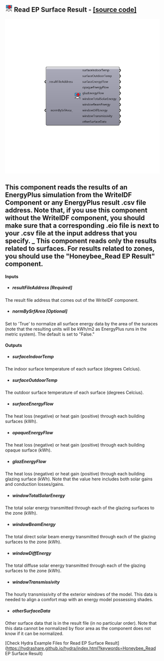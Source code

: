 ## ![](../../images/icons/Read_EP_Surface_Result.png) Read EP Surface Result - [[source code]](https://github.com/mostaphaRoudsari/honeybee/tree/master/src/Honeybee_Read%20EP%20Surface%20Result.py)

![](../../images/components/Read_EP_Surface_Result.png)

This component reads the results of an EnergyPlus simulation from the WriteIDF Component or any EnergyPlus result .csv file address.  Note that, if you use this component without the WriteIDF component, you should make sure that a corresponding .eio file is next to your .csv file at the input address that you specify.
 _
 This component reads only the results related to surfaces.  For results related to zones, you should use the "Honeybee_Read EP Result" component.
 -
 

#### Inputs
* ##### resultFileAddress [Required]
The result file address that comes out of the WriteIDF component.
* ##### normBySrfArea [Optional]
Set to 'True' to normalize all surface energy data by the area of the suraces (note that the resulting units will be kWh/m2 as EnergyPlus runs in the metric system).  The default is set to "False."

#### Outputs
* ##### surfaceIndoorTemp
The indoor surface temperature of each surface (degrees Celcius).
* ##### surfaceOutdoorTemp
The outdoor surface temperature of each surface (degrees Celcius).
* ##### surfaceEnergyFlow
The heat loss (negative) or heat gain (positive) through each building surfaces (kWh).
* ##### opaqueEnergyFlow
The heat loss (negative) or heat gain (positive) through each building opaque surface (kWh).
* ##### glazEnergyFlow
The heat loss (negative) or heat gain (positive) through each building glazing surface (kWh).  Note that the value here includes both solar gains and conduction losses/gains.
* ##### windowTotalSolarEnergy
The total solar energy transmitted through each of the glazing surfaces to the zone (kWh).
* ##### windowBeamEnergy
The total direct solar beam energy transmitted through each of the glazing surfaces to the zone (kWh).
* ##### windowDiffEnergy
The total diffuse solar energy transmitted through each of the glazing surfaces to the zone (kWh).
* ##### windowTransmissivity
The hourly transmissivity of the exterior windows of the model.  This data is needed to align a comfort map with an energy model possessing shades.
* ##### otherSurfaceData
Other surface data that is in the result file (in no particular order).  Note that this data cannot be normalized by floor area as the component does not know if it can be normalized.


[Check Hydra Example Files for Read EP Surface Result](https://hydrashare.github.io/hydra/index.html?keywords=Honeybee_Read EP Surface Result)
